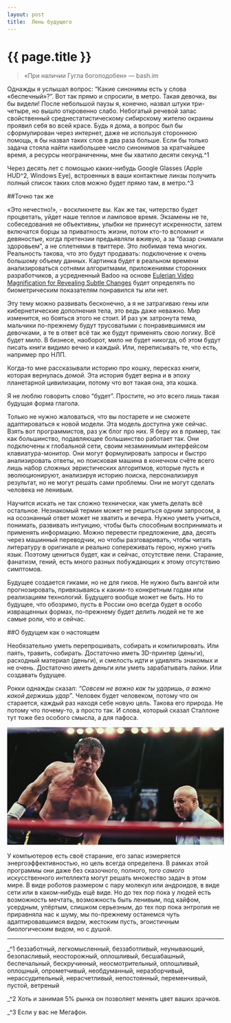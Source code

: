 ```yaml
---
layout: post
title:  Лень будущего
---
```

# {{ page.title }}

> «При наличии Гугла богоподобен» — bash.im

Однажды я услышал вопрос: “Какие синонимы есть у слова «беспечный»?”. Вот так прямо и спросили, в метро. Такая девочка, вы бы видели! После небольшой паузы я, конечно, назвал штуки три-четыре, но вышло откровенно слабо. Небогатый речевой запас свойственный среднестатистическому сибирскому жителю окраины проявил себя во всей красе. Будь я дома, а вопрос был бы сформулирован через интернет, даже не используя стороннюю помощь, я бы назвал таких слов в два раза больше. Если бы только задача стояла найти наибольшее число синонимов за кратчайшее время, а ресурсы неограниченны, мне бы хватило десяти секунд.^1

Через десять лет с помощью каких-нибудь Google Glasses (Apple HUD^2, Windows Eye), встроенных в ваши контактные линзы получить полный список таких слов можно будет прямо там, в метро.^3

##Точно так же

«Это нечестно!», - воскликнете вы. Как же так, читерство будет процветать, уйдет наше теплое и ламповое время. Экзамены не те, собеседования не объективны, улыбки не принесут искренности, затем включатся борцы за приватность жизни, потом кто-то вспомнит и девяностые, когда претензии предьявляли вживую, а за “базар снимали здоровьем”, а не сплетнями в твиттере. Это любимая тема многих. Реальность такова, что это будут продавать: подключение к очень большому объему данных. Картинка будет в реальном времени анализироваться сотнями алгоритмами, приложениями сторонних разработчиков, а усредненный Badoo на основе [Eulerian Video Magnification for Revealing Subtle Changes](http://people.csail.mit.edu/mrub/vidmag/) будет определять по биометрическим показателям понравился ты или нет. 

Эту тему можно развивать бесконечно, а я не затрагиваю гены или кибернетические дополнения тела, это ведь даже неважно. Мир изменится, но бояться этого не стоит. И раз уж затронута тема, мальчики по-прежнему будут трусоватыми с понравившимися им девочками, а те в ответ всё так же будут применять свою логику. Всё будет мило. В бизнесе, наоборот, мило не будет никогда, об этом будут писать книги видимо вечно и каждый. Или, переписывать те, что есть, например про НЛП.

Когда-то мне рассказывали историю про кошку, пересказ книги, которая вернулась _домой_. Эта история будет верна и в эпоху планетарной цивилизации, потому что вот такая она, эта кошка.

Я не люблю говорить слово “будет”. Простите, но это всего лишь такая будущая форма глагола.

Только не нужно жаловаться, что вы постарете и не сможете адаптироваться к новой модели. Эта модель доступна уже сейчас. Взять вот программистов, раз уж блог про них. Я беру их в пример, так как большинство, подавляющее большинство работает так. Они подключены к глобальной сети, своим незаминимым интерфейсом клавиатура-монитор. Они могут формулировать запросы и быстро анализировать ответы, но поисковая машина в конечном счёте всего лишь набор сложных эвристических алгоритмов, которые пусть и эволюционируют, анализируя историю поиска, персонализируя результат, но не могут решать сами проблемы. Они не могут сделать человека не ленивым.

Научится искать не так сложно технически, как уметь делать всё остальное. Незнакомый термин может не решиться одним запросом, а на осознанный ответ может не хватить и вечера. Нужно уметь учиться, понимать, развивать интуицию, чтобы быть способным воспринимать и применять информацию. Можно перевести предложение, два, десять через машинный переводчик, но чтобы разговаривать, чтобы читать литературу в оригинале и реально сопереживать герою, нужно учить язык. Поэтому цениться будет, как и сейчас, отсутствие лени. Старание, фанатизм, гений, есть много разных побуждающих к этому отсутствию симптомов.

Будущее создается гиками, но не для гиков. Не нужно быть вангой или прогнозировать, привязываясь к каким-то конкретным годам или реализациям технологий. Будущего вообще может не быть. Но то будущее, что обозримо, пусть в России оно всегда будет в особо извращенных формах, по-прежнему будет делить людей не те же самые роли, что и сейчас. 

##О будущем как о настоящем

Необязательно уметь перепрошивать, собирать и компилировать. Или паять, травить, собирать. Достаточно иметь 3D-принтер (деньги), расходный материал (деньги), и смелость идти и удивлять знакомых и не очень. Достаточно иметь деньги или уметь зарабатывать лайки. Или создавать будущее.

Рокки однажды сказал: _“Совсем не важно как ты ударишь, а важно какой держишь удар”_. Человек будет человеком, потому что он старается, каждый раз находя себе новую цель. Такова его природа. Не потому что почему-то, а просто так. И слова, который сказал Сталлоне тут тоже без особого смысла, а для пафоса.

![rocky](/img/photos/rockyIV.png)

У компьютеров есть своё старание, его запас измеряется энергоэффективностью, но цель всегда определена. В рамках этой программы они даже без сказочного, полного, _того самого_ искусственного интеллекта могут решать множество задач в этом мире. В виде роботов размером с пару молекул или андроидов, в виде сети или в каком-нибудь ещё виде. Но до тех пор пока у людей есть возможность мечтать, возможность быть ленивым, под кайфом, усердным, упёртым, слишком серьезным, до тех пор пока энтропия не приравняла нас к шуму, мы по-прежнему останемся чуть адаптировавшимся видом, жестоким пусть, эгоистичным биологическим видом, но с душой.




***

 _^1 беззаботный, легкомысленный, беззаботливый, неунывающий, безопасливый, неосторожный, оплошливый, бесшабашный, беспечальный, бескручинный, неосмотрительный, оплошливый, оплошный, опрометчивый, необдуманный, неразборчивый, нерассудительный, нерасчетливый, непостоянный, переменчивый, пустой, ветреный

 _^2 Хоть и занимая 5% рынка он позволяет менять цвет ваших зрачков.

 _^3 Если у вас не Мегафон.